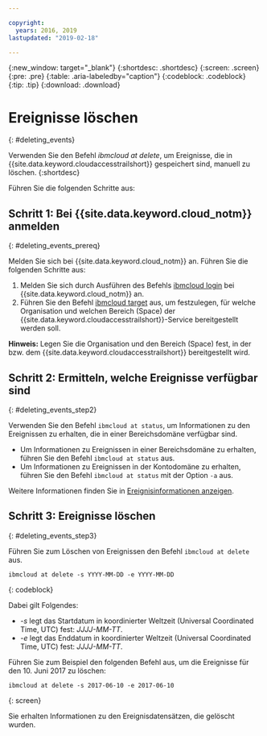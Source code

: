 ```yaml
---

copyright:
  years: 2016, 2019
lastupdated: "2019-02-18"

---
```


{:new_window: target="_blank"}
{:shortdesc: .shortdesc}
{:screen: .screen}
{:pre: .pre}
{:table: .aria-labeledby="caption"}
{:codeblock: .codeblock}
{:tip: .tip}
{:download: .download}


# Ereignisse löschen
{: #deleting_events}

Verwenden Sie den Befehl *ibmcloud at delete*, um Ereignisse, die in {{site.data.keyword.cloudaccesstrailshort}} gespeichert sind, manuell zu löschen.
{:shortdesc}

Führen Sie die folgenden Schritte aus:

## Schritt 1: Bei {{site.data.keyword.cloud_notm}} anmelden
{: #deleting_events_prereq}

Melden Sie sich bei {{site.data.keyword.cloud_notm}} an. Führen Sie die folgenden Schritte aus:

1. Melden Sie sich durch Ausführen des Befehls [ibmcloud login](/docs/cli/reference/ibmcloud/bx_cli.html#ibmcloud_login) bei {{site.data.keyword.cloud_notm}} an.
2. Führen Sie den Befehl [ibmcloud target](/docs/cli/reference/ibmcloud/bx_cli.html#ibmcloud_target) aus, um festzulegen, für welche Organisation und welchen Bereich (Space) der {{site.data.keyword.cloudaccesstrailshort}}-Service bereitgestellt werden soll.

**Hinweis:** Legen Sie die Organisation und den Bereich (Space) fest, in der bzw. dem {{site.data.keyword.cloudaccesstrailshort}} bereitgestellt wird.

## Schritt 2: Ermitteln, welche Ereignisse verfügbar sind
{: #deleting_events_step2}

Verwenden Sie den Befehl `ibmcloud at status`, um Informationen zu den Ereignissen zu erhalten, die in einer Bereichsdomäne verfügbar sind.

* Um Informationen zu Ereignissen in einer Bereichsdomäne zu erhalten, führen Sie den Befehl `ibmcloud at status` aus.
* Um Informationen zu Ereignissen in der Kontodomäne zu erhalten, führen Sie den Befehl `ibmcloud at status` mit der Option `-a` aus.

Weitere Informationen finden Sie in [Ereignisinformationen anzeigen](/docs/services/cloud-activity-tracker/how-to/viewing_event_information.html#viewing_event_status).
	
  
## Schritt 3: Ereignisse löschen
{: #deleting_events_step3}
	
Führen Sie zum Löschen von Ereignissen den Befehl `ibmcloud at delete` aus.

```
ibmcloud at delete -s YYYY-MM-DD -e YYYY-MM-DD 
```
{: codeblock}
    
Dabei gilt Folgendes:

* *-s* legt das Startdatum in koordinierter Weltzeit (Universal Coordinated Time, UTC) fest: *JJJJ-MM-TT*.
* *-e* legt das Enddatum in koordinierter Weltzeit (Universal Coordinated Time, UTC) fest: *JJJJ-MM-TT*.

Führen Sie zum Beispiel den folgenden Befehl aus, um die Ereignisse für den 10. Juni 2017 zu löschen:

```
ibmcloud at delete -s 2017-06-10 -e 2017-06-10
```
{: screen}

Sie erhalten Informationen zu den Ereignisdatensätzen, die gelöscht wurden.










